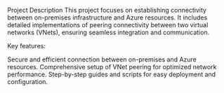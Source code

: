 Project Description
This project focuses on establishing connectivity between on-premises infrastructure and Azure resources. It includes detailed implementations of peering connectivity between two virtual networks (VNets), ensuring seamless integration and communication.

Key features:

Secure and efficient connection between on-premises and Azure resources.
Comprehensive setup of VNet peering for optimized network performance.
Step-by-step guides and scripts for easy deployment and configuration.
